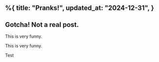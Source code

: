 %{
  title: "Pranks!",
  updated_at: "2024-12-31",
}
---

## Gotcha! Not a real post.

This is very funny.

This is very funny.

Test
